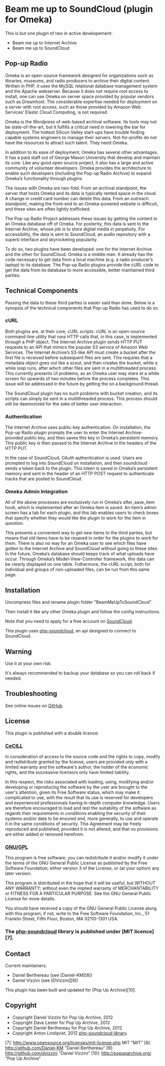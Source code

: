 Beam me up to SoundCloud (plugin for Omeka)
===========================================


This is but one plugin of two in active developement: 
* Beam me up to Internet Archive
* Beam me up to SoundCloud


Pop-up Radio
------------

Omeka is an open-source framework designed for organizations such as libraries,
museums, and radio producers to archive their digital content. Written in PHP,
it uses the MySQL relational database management system and the Apache
webserver. Because it does not require root access to install, one can use Omeka
on server space provided by popular vendors such as Dreamhost. The considerable
expertise needed for deployment on a server with root access, such as those
provided by Amazon Web Services’ Elastic Cloud Computing, is not required.

Omeka is the Wordpress of web-based archival software. Its tools may not be
state-of-the-art, but it fulfills a critical need in lowering the bar for
deployment. The hottest Silicon Valley start-ups have trouble finding capable
systems engineers to manage their servers. Not-for-profits do not have the
resources to attract such talent. They need Omeka.

In addition to its ease of deployment, Omeka has several other advantages. It
has a paid staff out of George Mason University that develop and maintain its
core. Like any good open source project, it also has a large and active
community of volunteer developers. Omeka provides the architecture to enable
such developers (including the Pop-up Radio Archive) to expand Omeka’s
functionality through plugins.

The issues with Omeka are two-fold. From an archival standpoint, the server that
hosts Omeka and its data is typically rented space in the cloud. A change in
credit card number can delete this data. From an outreach standpoint, making the
front-end to an Omeka-powered website is difficult, and these sites are often
lightly trafficked.

The Pop-up Radio Project addresses these issues by getting the content in an
Omeka database off of Omeka. For posterity, this data is sent to the Internet
Archive, whose job is to store digital media in perpetuity. For accessibility,
the data is sent to SoundCloud, an audio repository with a superb interface and
skyrocketing popularity.

To do so, two plugins have been developed: one for the Internet Archive and the
other for SoundCloud. Omeka is a middle man. It already has the code necessary
to get data from a local machine (e.g. a radio producer’s laptop) to its
database. The Pop-up Radio plugins provide the cURL code to get the data from
its database to more accessible, better maintained third parties.


Technical Components
--------------------

Passing the data to these third parties is easier said than done. Below is a
synopsis of the technical components that Pop-up Radio has used to do so.

### cURL
Both plugins are, at their core, cURL scripts. cURL is an open-source
command-line utility that runs HTTP calls that, in this case, is implemented
through a PHP object. The Internet Archive plugin sends HTTP PUT requests to an
API that mimics the popular S3 service of Amazon Web Services. The Internet
Archive’s S3-like API must create a bucket after the first file is received
before subsequent files are sent. This requires that a metadata object goes out
like a scout, and then creates the bucket, while a while loop runs, after which
other files are sent in a multithreaded process. This currently presents UI
problems, as an Omeka user may stare at a white screen for upwards of two
minutes before the process completes. This issue will be addressed in the future
by getting the on a background thread.

The SoundCloud plugin has no such problems with bucket creation, and its scripts
can simply be sent in a multithreaded process. This process should still be
daemonized for the sake of better user interaction.


### Authentication
The Internet Archive uses public-key authentication. On installation, the
Pop-up Radio plugin prompts the user to enter the Internet Archive-provided
public key, and then saves this key in Omeka’s persistent memory. This public
key is then passed to the Internet Archive in the headers of the HTTP PUT.

In the case of SoundCloud, OAuth authentication is used. Users are prompted to
log into SoundCloud on installation, and then soundcloud sends a token back to
the plugin. This token is saved in Omeka’s persistent memory and sent in the
header of an HTTP POST request to authenticate tracks that are posted to
SoundCloud.

### Omeka Admin Integration
All of the above processes are exclusively run in Omeka’s after_save_item hook,
which is implemented after an Omeka item is saved. An item’s admin screen has a
tab for each plugin, and this tab enables users to check boxes that specify
whether they would like the plugin to work for the item in question.

This presents a convenient way to get new items to the third parties, but means
that old items have to be resaved in order for the plugins to work for them.
There is also no way for an Omeka user to see which files have gotten to the
Internet Archive and SoundCloud without going to these sites. In the future,
Omeka’s database should keeps track of what uploads have occur. Through Omeka’s
Model-View-Controller framework, this data can be clearly displayed on one
table. Futhermore, the cURL script, both for individual and groups of
non-uploaded files, can be run from this same page.


Installation
------------

Uncompress files and rename plugin folder "BeamMeUpToSoundCloud".

Then install it like any other Omeka plugin and follow the config instructions.

Note that you need to apply for a free account on [SoundCloud][2].

This plugin uses [php-soundcloud][3], an api designed to connect to SoundCloud.

Warning
-------

Use it at your own risk.

It's always recommended to backup your database so you can roll back if needed.


Troubleshooting
---------------

See online issues on [GitHub][4].


License
-------

This plugin is published with a double licence:

### [CeCILL][5]

In consideration of access to the source code and the rights to copy,
modify and redistribute granted by the license, users are provided only
with a limited warranty and the software's author, the holder of the
economic rights, and the successive licensors only have limited liability.

In this respect, the risks associated with loading, using, modifying
and/or developing or reproducing the software by the user are brought to
the user's attention, given its Free Software status, which may make it
complicated to use, with the result that its use is reserved for
developers and experienced professionals having in-depth computer
knowledge. Users are therefore encouraged to load and test the
suitability of the software as regards their requirements in conditions
enabling the security of their systems and/or data to be ensured and,
more generally, to use and operate it in the same conditions of
security. This Agreement may be freely reproduced and published,
provided it is not altered, and that no provisions are either added or
removed herefrom.

### [GNU/GPL][6]

This program is free software; you can redistribute it and/or modify it under
the terms of the GNU General Public License as published by the Free Software
Foundation; either version 3 of the License, or (at your option) any later
version.

This program is distributed in the hope that it will be useful, but WITHOUT
ANY WARRANTY; without even the implied warranty of MERCHANTABILITY or FITNESS
FOR A PARTICULAR PURPOSE. See the GNU General Public License for more
details.

You should have received a copy of the GNU General Public License along with
this program; if not, write to the Free Software Foundation, Inc.,
51 Franklin Street, Fifth Floor, Boston, MA 02110-1301 USA.


### The [php-soundcloud][3] library is published under [MIT licence][7].


Contact
-------

Current maintainers:

* Daniel Berthereau (see [Daniel-KM][8])
* Daniel Vizzini (see [DVizzini][9])

This plugin has been built and updated for [Pop Up Archive][10].


Copyright
---------

* Copyright Daniel Vizzini for Pop Up Archive, 2012
* Copyright Dave Lester for Pop Up Archive, 2012
* Copyright Daniel Berthereau for Pop Up Archive, 2012
* Copyright Anton Lindqvist, 2012 [php-soundcloud library][3].


[1]: http://www.omeka.org "Omeka.org"
[2]: http://soundcloud.org "SoundCloud"
[3]: https://github.com/mptre/php-soundcloud "php-soundcloud"
[4]: https://github.com/popuparchive/BeamMeUpToSoundCloud/Issues "GitHub BeamMeUpToSoundCloud"
[5]: http://www.cecill.info/licences/Licence_CeCILL_V2-en.html "CeCILL"
[6]: https://www.gnu.org/licenses/gpl-3.0.html "GNU/GPL"
[7]: http://www.opensource.org/licenses/mit-license.php MIT "MIT"
[8]: http://github.com/Daniel-KM "Daniel Berthereau"
[9]: http://github.com/dvizzini "Daniel Vizzini"
[10]: http://popuparchive.org/ "Pop Up Archive"
